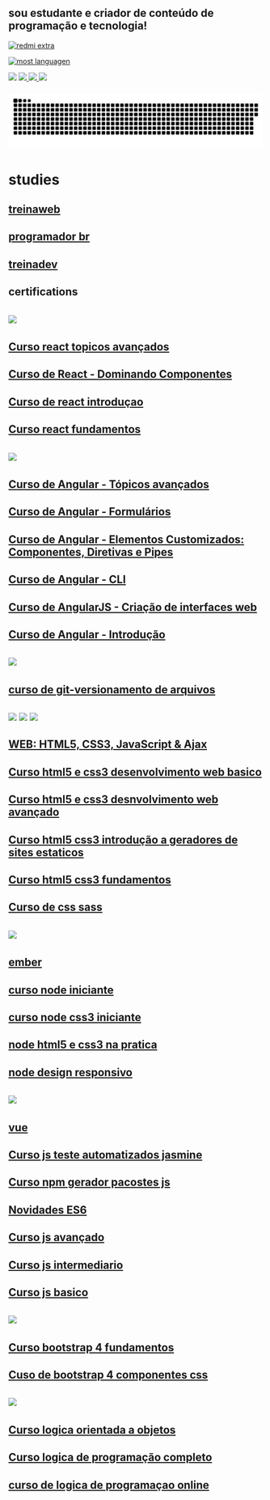 
## sou estudante e criador de conteúdo de programação e tecnologia!

[![redmi extra](https://github-readme-stats.vercel.app/api/pin/?username=kkgi2021&repo=kkgi2021&theme=blue-green&show_icons=true)](https://github.com/kkgi2021/)


[![most languagen](https://github-readme-stats.vercel.app/api/top-langs/?username=kkgi2021&layout=compact&theme=blue-green&show_icons=true)](https://github.com/kkgi2021/)

<img src ="https://github-readme-stats.vercel.app/api?username=kkgi2021&theme=blue-green&show_icons=true" />

<a href="mailto:cacagimenis@gmail.com" alt="gmail" target="_blank">
<img src="https://img.shields.io/badge/-Gmail-FF0000?style=flat-square&labelColor=FF0000&logo=gmail&logoColor=white&link=mailto:cacagimenis@gmail.com" />
</a>
<a href="https://wa.me/5591991536740" alt="WhatsApp" target="_blank">
<img src="https://img.shields.io/badge/-WhatsApp-25d366?style=flat-square&labelColor=25d366&logo=whatsapp&logoColor=white&link=https://wa.me/5591991536740"/>
<a>
<a href="https://www.linkedin.com/in/claiton-gimenis-644b08148" alt="linkedin" target="_blank">
<img src="https://img.shields.io/badge/LinkedIn-%230077B5.svg?&style=flat-square&logo=linkedin&logoColor=white">
</a>
  
### ![snake-svg](https://github.com/kkgi2021/kkgi2021/blob/output/github-contribution-grid-snake.svg) 

# studies
  
## [treinaweb](https://github.com/kkgi2021/treinaweb)
## [programador br](https://github.com/kkgi2021/exercicios)
## [treinadev](https://github.com/kkgi2021/treina-dev)

 
 
 
 
 
## certifications
 
 ## <img src="https://img.shields.io/badge/React-20232A?style=for-the-badge&logo=react&logoColor=61DAFB" />  
 ## [Curso react topicos avançados]( https://www.treinaweb.com.br/certificado/ZTCXO3EWONV4 )
 ## [Curso de React - Dominando Componentes]( https://www.treinaweb.com.br/certificado/55ERMPTDUXWW )
 ## [Curso de react introduçao]( https://www.treinaweb.com.br/certificado/ES1SIO1PXNOX )
 ## [Curso react fundamentos]( https://www.treinaweb.com.br/certificado/01XDMYU1FVQS )  
 ## <img src="https://img.shields.io/badge/AngularJS-E23237?style=for-the-badge&logo=angularjs&logoColor=white" />
 ## [Curso de Angular - Tópicos avançados](https://www.treinaweb.com.br/certificado/X5MFWH8JXSMV)  
 ## [Curso de Angular - Formulários ](https://www.treinaweb.com.br/certificado/DHKUZ0EVICL6)  
 ## [Curso de Angular - Elementos Customizados: Componentes, Diretivas e Pipes ](https://www.treinaweb.com.br/certificado/LVN5IUPPMGHI) 
 ## [Curso de Angular - CLI ](https://www.treinaweb.com.br/certificado/XGMAT8JWZ6QE)  
 ## [Curso de AngularJS - Criação de interfaces web ](https://www.treinaweb.com.br/certificado/HZCGYM0NMC4Q)  
 ## [Curso de Angular - Introdução ](https://www.treinaweb.com.br/certificado/Z6LREIRTXAGO)
 ## <img src="https://img.shields.io/badge/Git-E34F26?style=for-the-badge&logo=git&logoColor=white" />
 ## [curso de git-versionamento de arquivos](https://www.rlsystem.com.br/consulta-certificado/MjA3NzgtSU5G)
 ## <img src="https://img.shields.io/badge/HTML5-E34F26?style=for-the-badge&logo=html5&logoColor=white " /> <img src="https://img.shields.io/badge/CSS3-1572B6?style=for-the-badge&logo=css3&logoColor=white "/> <img src="https://img.shields.io/badge/Sass-CC6699?style=for-the-badge&logo=sass&logoColor=white" />  
 ## [WEB: HTML5, CSS3, JavaScript & Ajax](http://soft.blue/certificado/55048380530F)
 ## [Curso html5 e css3 desenvolvimento web basico](https://www.treinaweb.com.br/certificado/SYKFTNPVP43L)
 ## [Curso html5 e css3 desnvolvimento web avançado](https://www.treinaweb.com.br/certificado/DMPZKISY2XEO)
 ## [Curso html5 css3 introdução a geradores de sites estaticos](https://www.treinaweb.com.br/certificado/UAINL0OEFEAA)
 ## [Curso html5 css3 fundamentos](https://www.treinaweb.com.br/certificado/TF3QPGXENEYI)
 ## [Curso de css sass](https://www.treinaweb.com.br/certificado/BI8GL2WKRFNG)
 ## <img src="https://img.shields.io/badge/Node.js-43853D?style=for-the-badge&logo=node.js&logoColor=white" />
 ## [ember](https://www.treinaweb.com.br/certificado/MBAZRYSO5YNZ)
 ## [curso node iniciante](https://www.nodestudio.com.br/certificado/58784764)
 ## [curso node css3 iniciante](https://www.nodestudio.com.br/certificado/58784768)
 ## [node html5 e css3 na pratica](https://www.nodestudio.com.br/certificado/58784771)
 ## [node design responsivo](https://www.nodestudio.com.br/certificado/58784772)
 ## <img src="https://img.shields.io/badge/JavaScript-F7DF1E?style=for-the-badge&logo=javascript&logoColor=black " /> 
 ## [vue](https://www.treinaweb.com.br/certificado/OBROOXOEAGM0 )
  ## [Curso js teste automatizados jasmine](https://www.treinaweb.com.br/certificado/LMGUO95ZPJBG)
 ## [Curso npm gerador pacostes js](https://www.treinaweb.com.br/certificado/FKTDTTDTZUD5)
 ## [Novidades ES6](https://www.treinaweb.com.br/certificado/KJT4UDLN2KLW)
 ## [Curso js avançado](https://www.treinaweb.com.br/certificado/2NSE7ESTLWJH)
 ## [Curso js intermediario](https://www.treinaweb.com.br/certificado/PF4ZOWXG4XUR)
 ## [Curso js basico](https://www.treinaweb.com.br/certificado/JX0NUYHQEFN8)
 ## <img src="https://img.shields.io/badge/Bootstrap-563D7C?style=for-the-badge&logo=bootstrap&logoColor=white " /> 
  ## [Curso bootstrap 4 fundamentos](https://www.treinaweb.com.br/certificado/MZK6EN9ETOGV)
 ## [Cuso de bootstrap 4 componentes css](https://www.treinaweb.com.br/certificado/506CDMOTR2NR)
 ## <img src="https://img.shields.io/badge/C%23-239120?style=for-the-badge&logo=c-sharp&logoColor=white " /> 
 ## [Curso logica orientada a objetos](https://www.treinaweb.com.br/certificado/HXLKIIR0HQ0O)
 ## [Curso logica de programação completo](https://www.treinaweb.com.br/certificado/IH1JTY14TKGK)
 ## [curso de logica de programaçao online](https://www.rlsystem.com.br/consulta-certificado/MjA4MDQtSU5G)
 
 

